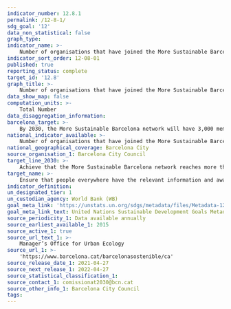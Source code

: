 ```yaml
---
indicator_number: 12.8.1
permalink: /12-8-1/
sdg_goal: '12'
data_non_statistical: false
graph_type: 
indicator_name: >-
    Number of organisations that have joined the More Sustainable Barcelona network
indicator_sort_order: 12-08-01
published: true
reporting_status: complete
target_id: '12.8'
graph_title: >-
    Number of organisations that have joined the More Sustainable Barcelona network
data_show_map: false
computation_units: >-
    Total Number
data_disaggregation_information:
barcelona_target: >-
    By 2030, the More Sustainable Barcelona network will have 3,000 member organisations committed to the 2030 Agenda
national_indicator_available: >-
    Number of organisations that have joined the More Sustainable Barcelona network
national_geographical_coverage: Barcelona City
source_organisation_1: Barcelona City Council
target_line_2030: >-
    Achieve that the More Sustainable Barcelona network reaches more than 3,000 member organisations committed to the 2030 Agenda
target_name: >-
    Ensure that people everywhere have the relevant information and awareness for sustainable development and lifestyles in harmony with nature
indicator_definition:
un_designated_tier: 1
un_custodian_agency: World Bank (WB)
goal_meta_link: 'https://unstats.un.org/sdgs/metadata/files/Metadata-12-08-01.pdf'
goal_meta_link_text: United Nations Sustainable Development Goals Metadata (pdf 894kB)
source_periodicity_1: Data available annually
source_earliest_available_1: 2015
source_active_1: true
source_url_text_1: >-
    Manager’s Office for Urban Ecology
source_url_1: >-
    'https://www.barcelona.cat/barcelonasostenible/ca'
source_release_date_1: 2021-04-27
source_next_release_1: 2022-04-27
source_statistical_classification_1: 
source_contact_1: comissionat2030@bcn.cat
source_other_info_1: Barcelona City Council
tags:
---
```

